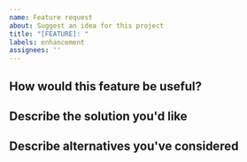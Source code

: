 ```yaml
---
name: Feature request
about: Suggest an idea for this project
title: "[FEATURE]: "
labels: enhancement
assignees: ''
---
```


## How would this feature be useful?
<!-- Describe any use cases this solves or frustrations it alleviates.   -->

## Describe the solution you'd like
<!-- If you have an idea of how to do this, write it here! -->

## Describe alternatives you've considered
<!-- If there's some workaround or alternative solutions, let us know. -->
